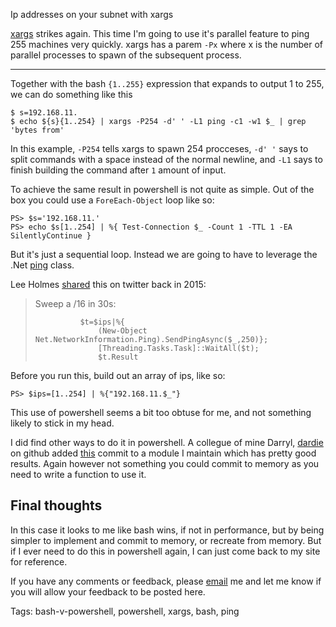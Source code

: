 Ip addresses on your subnet with xargs

[xargs](tag_xargs.html) strikes again. This time I'm going to use it's parallel
feature to ping 255 machines very quickly. xargs has a parem `-Px` where x is 
the number of parallel processes to spawn of the subsequent process. 

---

Together with the bash `{1..255}` expression that expands to output 1 to 255, we
can do something like this
    
    $ s=192.168.11.
    $ echo ${s}{1..254} | xargs -P254 -d' ' -L1 ping -c1 -w1 $_ | grep 'bytes from'

In this example, `-P254` tells xargs to spawn 254 procceses, `-d' '` says to 
split commands with a space instead of the normal newline, and `-L1` says to 
finish building the command after `1` amount of input.

To achieve the same result in powershell is not quite as simple. Out of the box
you could use a `ForeEach-Object` loop like so:


    PS> $s='192.168.11.'
    PS> echo $s[1..254] | %{ Test-Connection $_ -Count 1 -TTL 1 -EA SilentlyContinue }

But it's just a sequential loop. Instead we are going to have to leverage 
the .Net [ping](docs.microsoft.com/dotnet/api/system.net.networkinformation.ping)
class.

Lee Holmes [shared](https://twitter.com/Lee_Holmes/status/646890380995067904) 
this on twitter back in 2015:

> Sweep a /16 in 30s: 
>
>               $t=$ips|%{
>                   (New-Object Net.NetworkInformation.Ping).SendPingAsync($_,250)};
>                   [Threading.Tasks.Task]::WaitAll($t);
>                   $t.Result

Before you run this, build out an array of ips, like so:

    PS> $ips=[1..254] | %{"192.168.11.$_"}

This use of powershell seems a bit too obtuse for me, and not something likely
to stick in my head. 

I did find other ways to do it in powershell. A collegue of mine Darryl, 
[dardie](https://github.com/dardie) on github added [this](https://github.com/zigford/USC-SCCM/commit/d9813d5626cbb52201541a574a0adf51e99466d8#diff-73c8dfd0435ecc73e3fc408a851841c2)
commit to a module I maintain which has pretty good results. Again however not
something you could commit to memory as you need to write a function to use it.

## Final thoughts

In this case it looks to me like bash wins, if not in performance, but by being
simpler to implement and commit to memory, or recreate from memory. But if I
ever need to do this in powershell again, I can just come back to my site for
reference.

If you have any comments or feedback, please [email](mailto:jesse@zigford.org) me
and let me know if you will allow your feedback to be posted here.

Tags: bash-v-powershell, powershell, xargs, bash, ping
